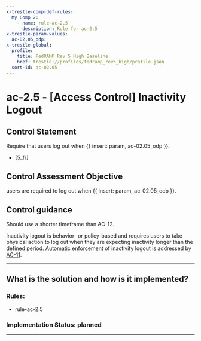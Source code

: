 ```yaml
---
x-trestle-comp-def-rules:
  My Comp 2:
    - name: rule-ac-2.5
      description: Rule for ac-2.5
x-trestle-param-values:
  ac-02.05_odp:
x-trestle-global:
  profile:
    title: FedRAMP Rev 5 High Baseline
    href: trestle://profiles/fedramp_rev5_high/profile.json
  sort-id: ac-02.05
---
```


# ac-2.5 - \[Access Control\] Inactivity Logout

## Control Statement

Require that users log out when {{ insert: param, ac-02.05_odp }}.

- \[5_fr\]

## Control Assessment Objective

users are required to log out when {{ insert: param, ac-02.05_odp }}.

## Control guidance

Should use a shorter timeframe than AC-12.

Inactivity logout is behavior- or policy-based and requires users to take physical action to log out when they are expecting inactivity longer than the defined period. Automatic enforcement of inactivity logout is addressed by [AC-11](#ac-11).

______________________________________________________________________

## What is the solution and how is it implemented?

<!-- For implementation status enter one of: implemented, partial, planned, alternative, not-applicable -->

<!-- Note that the list of rules under ### Rules: is read-only and changes will not be captured after assembly to JSON -->

<!-- Add control implementation description here for control: ac-2.5 -->

### Rules:

  - rule-ac-2.5

### Implementation Status: planned

______________________________________________________________________
